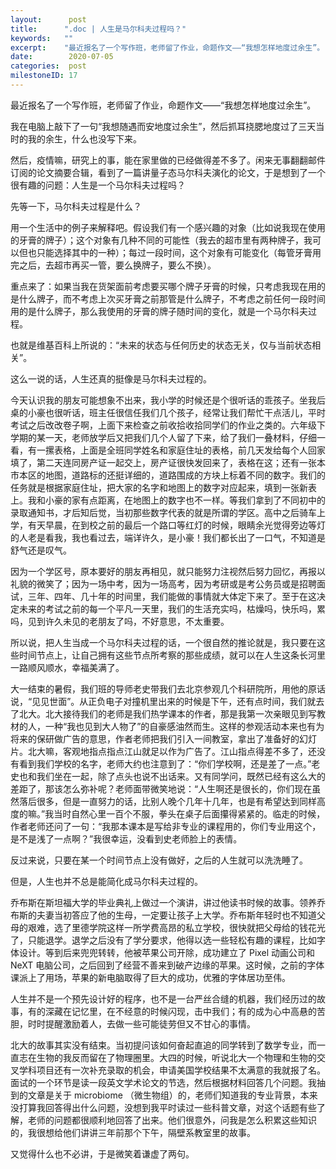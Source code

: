 ```yaml
---
layout:      post
title:      ".doc | 人生是马尔科夫过程吗？"
keywords:   ""
excerpt:    "最近报名了一个写作班，老师留了作业，命题作文——“我想怎样地度过余生”。"
date:        2020-07-05
categories:  post
milestoneID: 17
---
```


最近报名了一个写作班，老师留了作业，命题作文——“我想怎样地度过余生”。

我在电脑上敲下了一句“我想随遇而安地度过余生”，然后抓耳挠腮地度过了三天当时的我的余生，什么也没写下来。

然后，疫情嘛，研究上的事，能在家里做的已经做得差不多了。闲来无事翻翻邮件订阅的论文摘要合辑，看到了一篇讲量子态马尔科夫演化的论文，于是想到了一个很有趣的问题：人生是一个马尔科夫过程吗？

先等一下，马尔科夫过程是什么？

用一个生活中的例子来解释吧。假设我们有一个感兴趣的对象（比如说我现在使用的牙膏的牌子）；这个对象有几种不同的可能性（我去的超市里有两种牌子，我可以但也只能选择其中的一种）；每过一段时间，这个对象有可能变化（每管牙膏用完之后，去超市再买一管，要么换牌子，要么不换）。

重点来了：如果当我在货架面前考虑要买哪个牌子牙膏的时候，只考虑我现在用的是什么牌子，而不考虑上次买牙膏之前那管是什么牌子，不考虑之前任何一段时间用的是什么牌子，那么我使用的牙膏的牌子随时间的变化，就是一个马尔科夫过程。

也就是维基百科上所说的：“未来的状态与任何历史的状态无关，仅与当前状态相关”。

这么一说的话，人生还真的挺像是马尔科夫过程的。

今天认识我的朋友可能想象不出来，我小学的时候还是个很听话的乖孩子。坐我后桌的小豪也很听话，班主任很信任我们几个孩子，经常让我们帮忙干点活儿，平时考试之后改改卷子啊，上面下来检查之前收拾收拾同学们的作业之类的。六年级下学期的某一天，老师放学后又把我们几个人留了下来，给了我们一叠材料，仔细一看，有一摞表格，上面是全班同学姓名和家庭住址的表格，前几天发给每个人回家填了，第二天连同房产证一起交上，房产证很快发回来了，表格在这；还有一张本市本区的地图，道路标的还挺详细的，道路围成的方块上标着不同的数字。我们的任务就是根据家庭住址，把大家的名字和地图上的数字对应起来，填到一张新表上。我和小豪的家有点距离，在地图上的数字也不一样。等我们拿到了不同初中的录取通知书，才后知后觉，当初那些数字代表的就是所谓的学区。高中之后骑车上学，有天早晨，在到校之前的最后一个路口等红灯的时候，眼睛余光觉得旁边等灯的人老是看我，我也看过去，端详许久，是小豪！我们都长出了一口气，不知道是舒气还是叹气。

因为一个学区号，原本要好的朋友再相见，就只能努力注视然后努力回忆，再报以礼貌的微笑了；因为一场中考，因为一场高考，因为考研或是考公务员或是招聘面试，三年、四年、几十年的时间里，我们能做的事情就大体定下来了。至于在这决定未来的考试之前的每一个平凡一天里，我们的生活充实吗，枯燥吗，快乐吗，累吗，见到许久未见的老朋友了吗，不好意思，不太重要。

所以说，把人生当成一个马尔科夫过程的话，一个很自然的推论就是，我只要在这些时间节点上，让自己拥有这些节点所考察的那些成绩，就可以在人生这条长河里一路顺风顺水，幸福美满了。

大一结束的暑假，我们班的导师老史带我们去北京参观几个科研院所，用他的原话说，“见见世面”。从正负电子对撞机里出来的时候是下午，还有点时间，我们就去了北大。北大接待我们的老师是我们热学课本的作者，那是我第一次亲眼见到写教材的人，一种“我也见到大人物了”的自豪感油然而生。这样的参观活动本来也有为将来的保研做广告的意思，作者老师把我们引入一间教室，拿出了准备好的幻灯片。北大嘛，客观地指点指点江山就足以作为广告了。江山指点得差不多了，还没有看到我们学校的名字，老师大约也注意到了：“你们学校啊，还是差了一点。”老史也和我们坐在一起，除了点头也说不出话来。又有同学问，既然已经有这么大的差距了，那该怎么弥补呢？老师面带微笑地说：“人生啊还是很长的，你们现在虽然落后很多，但是一直努力的话，比别人晚个几年十几年，也是有希望达到同样高度的嘛。”我当时自然心里一百个不服，拳头在桌子后面攥得紧紧的。临走的时候，作者老师还问了一句：“我那本课本是写给非专业的课程用的，你们专业用这个，是不是浅了一点啊？”我很幸运，没看到史老师脸上的表情。

反过来说，只要在某一个时间节点上没有做好，之后的人生就可以洗洗睡了。

但是，人生也并不总是能简化成马尔科夫过程的。

乔布斯在斯坦福大学的毕业典礼上做过一个演讲，讲过他读书时候的故事。领养乔布斯的夫妻当初答应了他的生母，一定要让孩子上大学。乔布斯年轻时也不知道父母的艰难，选了里德学院这样一所学费高昂的私立学校，很快就把父母给的钱花光了，只能退学。退学之后没有了学分要求，他得以选一些轻松有趣的课程，比如字体设计。等到后来兜兜转转，他被苹果公司开除，成功建立了 Pixel 动画公司和 NeXT 电脑公司，之后回到了经营不善来到破产边缘的苹果。这时候，之前的字体课派上了用场，苹果的新电脑取得了巨大的成功，优雅的字体居功至伟。

人生并不是一个预先设计好的程序，也不是一台严丝合缝的机器，我们经历过的故事，有的深藏在记忆里，在不经意的时候闪现，击中我们；有的成为心中高悬的苦胆，时时提醒激励着人，去做一些可能徒劳但又不甘心的事情。

北大的故事其实没有结束。当初提问该如何奋起直追的同学转到了数学专业，而一直志在生物的我反而留在了物理圈里。大四的时候，听说北大一个物理和生物的交叉学科项目还有一次补充录取的机会，申请美国学校结果不太满意的我就报了名。面试的一个环节是读一段英文学术论文的节选，然后根据材料回答几个问题。我抽到的文章是关于 microbiome （微生物组）的，老师们知道我的专业背景，本来没打算我回答得出什么问题，没想到我平时读过一些科普文章，对这个话题有些了解，老师的问题都很顺利地回答了出来。他们很意外，问我是怎么积累这些知识的，我很想给他们讲讲三年前那个下午，隔壁系教室里的故事。

又觉得什么也不必讲，于是微笑着谦虚了两句。
